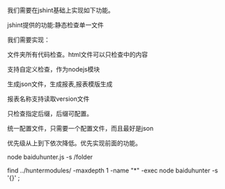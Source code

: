 我们需要在jshint基础上实现如下功能。

jshint提供的功能:静态检查单一文件

我们需要实现：

文件夹所有代码检查。html文件可以只检查<script></script>中的内容

支持自定义检查，作为nodejs模块

生成json文件，生成报表,报表模版生成

报表名称支持读取version文件

只检查指定后缀，后缀可配置。

统一配置文件，只需要一个配置文件，而且最好是json



优先级从上到下依次降低。优先实现前面的功能。



node baiduhunter.js  -s /folder


find ../huntermodules/ -maxdepth 1 -name "*"  -exec node baiduhunter -s '{}' \;
